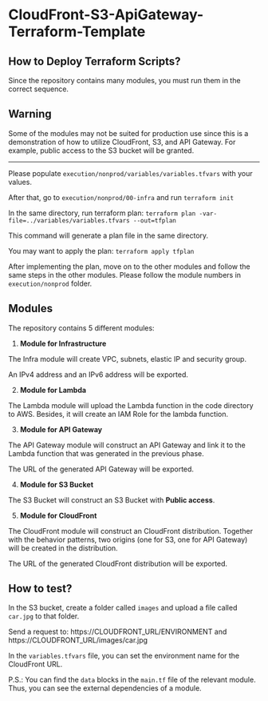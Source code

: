# CloudFront-S3-ApiGateway-Terraform-Template

## How to Deploy Terraform Scripts?

Since the repository contains many modules, you must run them in the correct sequence.

## Warning

Some of the modules may not be suited for production use since this is a demonstration of how to utilize CloudFront, S3, and API Gateway. For example, public access to the S3 bucket will be granted.

--------

Please populate `execution/nonprod/variables/variables.tfvars` with your values.

After that, go to `execution/nonprod/00-infra` and run `terraform init`

In the same directory, run terraform plan: `terraform plan -var-file=../variables/variables.tfvars --out=tfplan`

This command will generate a plan file in the same directory.

You may want to apply the plan: `terraform apply tfplan`

After implementing the plan, move on to the other modules and follow the same steps in the other modules. Please follow the module numbers in `execution/nonprod` folder.

## Modules

The repository contains 5 different modules:

1) **Module for Infrastructure**

The Infra module will create VPC, subnets, elastic IP and security group.

An IPv4 address and an IPv6 address will be exported.

2) **Module for Lambda**

The Lambda module will upload the Lambda function in the code directory to AWS. Besides, it will create an IAM Role for the lambda function.

3) **Module for API Gateway**

The API Gateway module will construct an API Gateway and link it to the Lambda function that was generated in the previous phase.

The URL of the generated API Gateway will be exported.

4) **Module for S3 Bucket**

The S3 Bucket will construct an S3 Bucket with **Public access**.

5) **Module for CloudFront**

The CloudFront module will construct an CloudFront distribution. Together with the behavior patterns, two origins (one for S3, one for API Gateway) will be created in the distribution.

The URL of the generated CloudFront distribution will be exported.

## How to test?

In the S3 bucket, create a folder called `images` and upload a file called `car.jpg` to that folder.

Send a request to: https://CLOUDFRONT_URL/ENVIRONMENT and https://CLOUDFRONT_URL/images/car.jpg

In the `variables.tfvars` file, you can set the environment name for the CloudFront URL.

P.S.: You can find the `data` blocks in the `main.tf` file of the relevant module. Thus, you can see the external dependencies of a module.